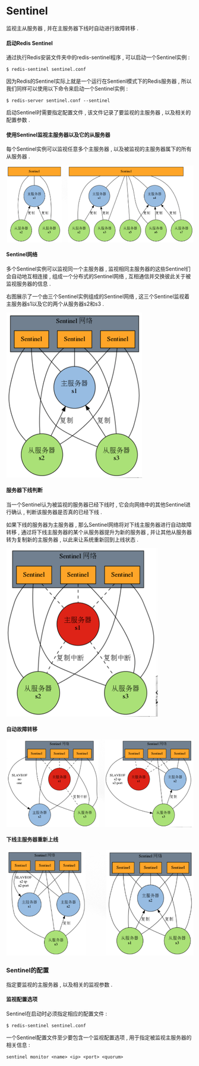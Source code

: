 # Sentinel

监视主从服务器 , 并在主服务器下线时自动进行故障转移 .

#### 启动Redis Sentinel

通过执行Redis安装文件夹中的redis-sentinel程序 , 可以启动一个Sentinel实例 :

```
$ redis-sentinel sentinel.conf
```

因为Redis的Sentinel实际上就是一个运行在Sentienl模式下的Redis服务器 , 所以我们同样可以使用以下命令来启动一个Sentinel实例 :

```
$ redis-server sentinel.conf --sentinel
```

启动Sentinel时需要指定配置文件 , 该文件记录了要监视的主服务器 , 以及相关的配置参数 .

#### 使用Sentinel监视主服务器以及它的从服务器

每个Sentinel实例可以监视任意多个主服务器 , 以及被监视的主服务器属下的所有从服务器 .

![](/assets/sentienl.png)

#### Sentinel网络

多个Sentinel实例可以监视同一个主服务器 , 监视相同主服务器的这些Sentinel们会自动地互相连接 , 组成一个分布式的Sentinel网络 , 互相通信并交换彼此关于被监视服务器的信息 .

右图展示了一个由三个Sentinel实例组成的Sentinel网络 , 这三个Sentinel监视着主服务器s1以及它的两个从服务器s2和s3 .

![](/assets/sentinel22.png)

#### 服务器下线判断

当一个Sentinel认为被监视的服务器已经下线时 , 它会向网络中的其他Sentinel进行确认 , 判断该服务器是否真的已经下线 .

如果下线的服务器为主服务器 , 那么Sentinel网络将对下线主服务器进行自动故障转移 , 通过将下线主服务器的某个从服务器提升为新的服务器 , 并让其他从服务器转为复制新的主服务器 , 以此来让系统重新回到上线状态 .

![](/assets/fuwqxx.png)

#### 自动故障转移

![](/assets/zidongguzzy.png)

#### 下线主服务器重新上线

![](/assets/xiaxianzhufwq.png)

### Sentinel的配置

指定要监视的主服务器 , 以及相关的监视参数 . 

#### 监视配置选项

Sentinel在启动时必须指定相应的配置文件 : 

```
$ redis-sentinel sentinel.conf
```

一个Sentinel配置文件至少要包含一个监视配置选项 , 用于指定被监视主服务器的相关信息 : 

```
sentinel monitor <name> <ip> <port> <quorum>
```



